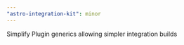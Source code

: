 ```yaml
---
"astro-integration-kit": minor
---
```


Simplify Plugin generics allowing simpler integration builds
